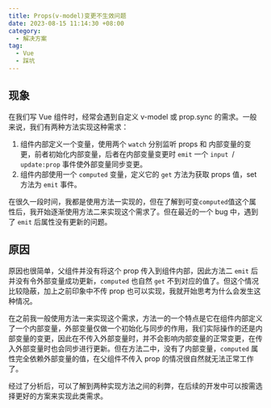 ```yaml
---
title: Props(v-model)变更不生效问题
date: 2023-08-15 11:14:30 +08:00
category:
  - 解决方案
tag:
  - Vue
  - 踩坑
---
```


## 现象

在我们写 Vue 组件时，经常会遇到自定义 v-model 或 prop.sync 的需求。一般来说，我们有两种方法实现这种需求：

1. 组件内部定义一个变量，使用两个 `watch` 分别监听 props 和 内部变量的变更，前者初始化内部变量，后者在内部变量变更时 `emit` 一个 `input `/ `update:prop` 事件使外部变量同步变更。
2. 组件内部使用一个 `computed` 变量，定义它的 `get` 方法为获取 props 值，set 方法为 `emit` 事件。

在很久一段时间，我都是使用方法一实现的，但在了解到可变`computed`值这个属性后，我开始逐渐使用方法二来实现这个需求了。但在最近的一个 bug 中，遇到了 `emit` 后属性没有更新的问题。

## 原因

原因也很简单，父组件并没有将这个 prop 传入到组件内部，因此方法二 `emit` 后并没有令外部变量成功更新，`computed` 也自然 `get` 不到对应的值了。但这个情况比较隐蔽，加上之前印象中不传 prop 也可以实现，我就开始思考为什么会发生这种情况。

在之前我一般使用方法一来实现这个需求，方法一的一个特点是它在组件内部定义了一个内部变量，外部变量仅做一个初始化与同步的作用，我们实际操作的还是内部变量的变更，因此在不传入外部变量时，并不会影响内部变量的正常变更，在传入外部变量时也会同步进行更新。但在方法二中，没有了内部变量，`computed` 属性完全依赖外部变量的值，在父组件不传入 prop 的情况很自然就无法正常工作了。

经过了分析后，可以了解到两种实现方法之间的利弊，在后续的开发中可以按需选择更好的方案来实现此类需求。
